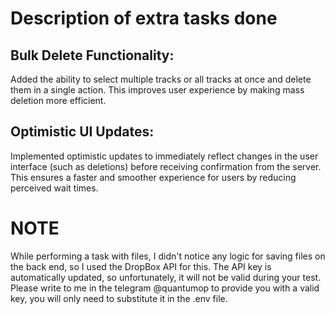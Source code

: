 # Description of extra tasks done

## Bulk Delete Functionality:

Added the ability to select multiple tracks or all tracks at once and delete them in a single action. This improves user experience by making mass deletion more efficient.

## Optimistic UI Updates:

Implemented optimistic updates to immediately reflect changes in the user interface (such as deletions) before receiving confirmation from the server. This ensures a faster and smoother experience for users by reducing perceived wait times.

# NOTE

While performing a task with files, I didn't notice any logic for saving files on the back end, so I used the DropBox API for this. The API key is automatically updated, so unfortunately, it will not be valid during your test. Please write to me in the telegram @quantumop to provide you with a valid key, you will only need to substitute it in the .env file.
